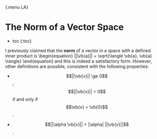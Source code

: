 {:menu LA}

# The Norm of a Vector Space

* toc
{:toc}

I previously claimed that the **norm** of a vector in a space with a defined inner product is
\begin{equation}
  ||\vb{a}|| = \sqrt{\langle \vb{a}, \vb{a} \rangle}
\end{equation}
and this is indeed a satisfactory form. However, other definitions are possible, consistent with the following properties:

+ $$||\vb{v}|| \ge 0$$ ; $$||\vb{v}|| = 0$$ if and only if $$\vb{v} = \vb{0}$$.

+ $$||\alpha \vb{v}|| = |\alpha| ||\vb{v}||$$.